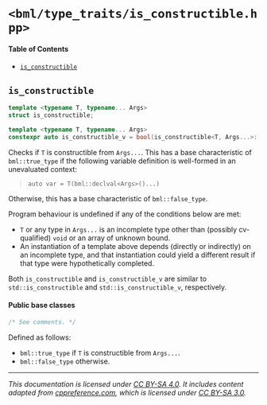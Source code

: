 # `<bml/type_traits/is_constructible.hpp>`
#### Table of Contents
- [`is_constructible`](#is_constructible)

## `is_constructible`
```c++
template <typename T, typename... Args>
struct is_constructible;

template <typename T, typename... Args>
constexpr auto is_constructible_v = bool(is_constructible<T, Args...>::value);
```
Checks if `T` is constructible from `Args...`. This has a base characteristic of `bml::true_type` if
the following variable definition is well-formed in an unevaluated context:

> `auto var = T(bml::declval<Args>()...)`

Otherwise, this has a base characteristic of `bml::false_type`.

Program behaviour is undefined if any of the conditions below are met:

- `T` or any type in `Args...` is an incomplete type other than (possibly cv-qualified) `void` or an
  array of unknown bound.
- An instantiation of a template above depends (directly or indirectly) on an incomplete type, and
  that instantiation could yield a different result if that type were hypothetically completed.

Both `is_constructible` and `is_constructible_v` are similar to `std::is_constructible` and
`std::is_constructible_v`, respectively.

#### Public base classes
```c++
/* See comments. */
```
Defined as follows:

- `bml::true_type` if `T` is constructible from `Args...`.
- `bml::false_type` otherwise.

---
*This documentation is licensed under [CC BY-SA 4.0][1]. It includes content adapted from
[cppreference.com][2], which is licensed under [CC BY-SA 3.0][3].*

[1]: https://creativecommons.org/licenses/by-sa/4.0
[2]: https://en.cppreference.com
[3]: https://creativecommons.org/licenses/by-sa/3.0
